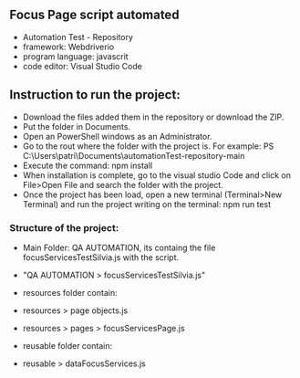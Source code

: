 ## Focus Page script automated
- Automation Test - Repository
- framework: Webdriverio
- program language: javascrit
- code editor: Visual Studio Code

## Instruction to run the project:
* Download the files added them in the repository or download the ZIP.
* Put the folder in Documents.
* Open an PowerShell windows as an Administrator.
* Go to the rout where the folder with the project is. For example: PS C:\Users\patri\Documents\automationTest-repository-main
* Execute the command: npm install
* When installation is complete, go to the visual studio Code and click on File>Open File and search the folder with the project.
* Once the project has been load, open a new terminal (Terminal>New Terminal) and run the project writing on the terminal: npm run test

### Structure of the project: 
* Main Folder: QA AUTOMATION, its containg the file focusServicesTestSilvia.js with the script.
* "QA AUTOMATION > focusServicesTestSilvia.js"

* resources folder contain: 
* resources > page objects.js
* resources > pages > focusServicesPage.js

* reusable folder contain:
* reusable > dataFocusServices.js

